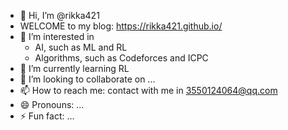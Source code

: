 - 👋 Hi, I’m @rikka421
- WELCOME to my blog: https://rikka421.github.io/
- 👀 I’m interested in
    - AI, such as ML and RL
    - Algorithms, such as Codeforces and ICPC
- 🌱 I’m currently learning RL
- 💞️ I’m looking to collaborate on ...
- 📫 How to reach me: contact with me in 3550124064@qq.com
- 😄 Pronouns: ...
- ⚡ Fun fact: ...

<!---
rikka421/rikka421 is a ✨ special ✨ repository because its `README.md` (this file) appears on your GitHub profile.
You can click the Preview link to take a look at your changes.
--->
